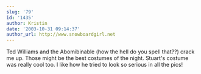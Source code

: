 ```yaml
---
slug: '79'
id: '1435'
author: Kristin
date: '2003-10-31 09:14:37'
author_url: http://www.snowboardgirl.net
---
```

Ted Williams and the Abomibinable (how the hell do you spell that??) crack me up.  Those might be the best costumes of the night.  Stuart's costume was really cool too.  I like how he tried to look so serious in all the pics!
